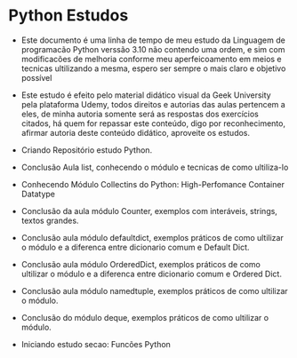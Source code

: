 # Python Estudos
 - Este documento é uma linha de tempo de meu estudo
da Linguagem de programacão Python verssão 3.10 não contendo uma ordem, e sim com modificacões 
de melhoria conforme meu aperfeicoamento em meios
e tecnicas ultilizando a mesma, espero ser sempre o mais claro
e objetivo possível

 - Este estudo é efeito pelo material didático
visual da Geek University pela plataforma
Udemy, todos direitos e autorias das aulas
pertencem a eles, de minha autoria somente
será as respostas dos exercícios citados,
há quem for repassar este conteúdo, digo por reconhecimento, 
afirmar autoria deste conteúdo didático, aproveite os estudos.

 - Criando Repositório estudo Python.
 - Conclusão Aula list, conhecendo o módulo e tecnicas de como ultiliza-lo
 - Conhecendo Módulo Collectins do Python:
High-Perfomance Container Datatype

 - Conclusão da aula módulo Counter, exemplos com
interáveis, strings, textos grandes.

 - Conclusão aula módulo defaultdict, exemplos
práticos de como ultilizar o módulo 
e a diferenca entre dicionario comum e Default Dict.

 - Conclusão aula módulo OrderedDict, exemplos práticos
de como ultilizar o módulo e a diferenca entre
dicionario comum e Ordered Dict.

 - Conclusão aula módulo namedtuple, exemplos 
práticos de como ultilizar o módulo.

 - Conclusão do módulo deque, exemplos
práticos de como ultilizar o módulo.

 - Iniciando estudo secao: Funcões Python